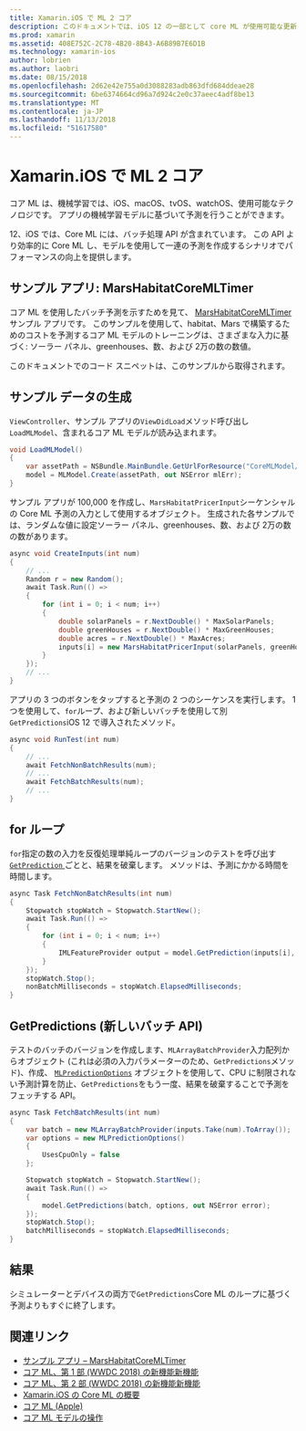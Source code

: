```yaml
---
title: Xamarin.iOS で ML 2 コア
description: このドキュメントでは、iOS 12 の一部として core ML が使用可能な更新プログラムについて説明します。 具体的には、新しいバッチ予測 API に関連付けられているパフォーマンスの向上に見えます。
ms.prod: xamarin
ms.assetid: 408E752C-2C78-4B20-8B43-A6B89B7E6D1B
ms.technology: xamarin-ios
author: lobrien
ms.author: laobri
ms.date: 08/15/2018
ms.openlocfilehash: 2d62e42e755a0d3088283adb863dfd684ddeae28
ms.sourcegitcommit: 6be6374664cd96a7d924c2e0c37aeec4adf8be13
ms.translationtype: MT
ms.contentlocale: ja-JP
ms.lasthandoff: 11/13/2018
ms.locfileid: "51617580"
---
```

# <a name="core-ml-2-in-xamarinios"></a>Xamarin.iOS で ML 2 コア

コア ML は、機械学習では、iOS、macOS、tvOS、watchOS、使用可能なテクノロジです。 アプリの機械学習モデルに基づいて予測を行うことができます。

12、iOS では、Core ML には、バッチ処理 API が含まれています。 この API より効率的に Core ML し、モデルを使用して一連の予測を作成するシナリオでパフォーマンスの向上を提供します。

## <a name="sample-app-marshabitatcoremltimer"></a>サンプル アプリ: MarsHabitatCoreMLTimer

コア ML を使用したバッチ予測を示すためを見て、 [MarsHabitatCoreMLTimer](https://developer.xamarin.com/samples/monotouch/iOS12/MarsHabitatCoreMLTimer)サンプル アプリです。 このサンプルを使用して、habitat、Mars で構築するためのコストを予測するコア ML モデルのトレーニングは、さまざまな入力に基づく: ソーラー パネル、greenhouses、数、および 2万の数の数値。

このドキュメントでのコード スニペットは、このサンプルから取得されます。

## <a name="generate-sample-data"></a>サンプル データの生成

`ViewController`、サンプル アプリの`ViewDidLoad`メソッド呼び出し`LoadMLModel`、含まれるコア ML モデルが読み込まれます。

```csharp
void LoadMLModel()
{
    var assetPath = NSBundle.MainBundle.GetUrlForResource("CoreMLModel/MarsHabitatPricer", "mlmodelc");
    model = MLModel.Create(assetPath, out NSError mlErr);
}
```

サンプル アプリが 100,000 を作成し、`MarsHabitatPricerInput`シーケンシャルの Core ML 予測の入力として使用するオブジェクト。 生成された各サンプルでは、ランダムな値に設定ソーラー パネル、greenhouses、数、および 2万の数の数があります。

```csharp
async void CreateInputs(int num)
{
    // ...
    Random r = new Random();
    await Task.Run(() =>
    {
        for (int i = 0; i < num; i++)
        {
            double solarPanels = r.NextDouble() * MaxSolarPanels;
            double greenHouses = r.NextDouble() * MaxGreenHouses;
            double acres = r.NextDouble() * MaxAcres;
            inputs[i] = new MarsHabitatPricerInput(solarPanels, greenHouses, acres);
        }
    });
    // ...
}
```

アプリの 3 つのボタンをタップすると予測の 2 つのシーケンスを実行します。 1 つを使用して、`for`ループ、および新しいバッチを使用して別`GetPredictions`iOS 12 で導入されたメソッド。

```csharp
async void RunTest(int num)
{
    // ...
    await FetchNonBatchResults(num);
    // ...
    await FetchBatchResults(num);
    // ...
}
```

## <a name="for-loop"></a>for ループ

`for`指定の数の入力を反復処理単純ループのバージョンのテストを呼び出す[ `GetPrediction` ](https://developer.xamarin.com/api/member/CoreML.MLModel.GetPrediction/)ごとと、結果を破棄します。 メソッドは、予測にかかる時間を時間します。

```csharp
async Task FetchNonBatchResults(int num)
{
    Stopwatch stopWatch = Stopwatch.StartNew();
    await Task.Run(() =>
    {
        for (int i = 0; i < num; i++)
        {
            IMLFeatureProvider output = model.GetPrediction(inputs[i], out NSError error);
        }
    });
    stopWatch.Stop();
    nonBatchMilliseconds = stopWatch.ElapsedMilliseconds;
}
```

## <a name="getpredictions-new-batch-api"></a>GetPredictions (新しいバッチ API)

テストのバッチのバージョンを作成します、`MLArrayBatchProvider`入力配列からオブジェクト (これは必須の入力パラメーターのため、`GetPredictions`メソッド)、作成、 [`MLPredictionOptions`](https://developer.xamarin.com/api/type/CoreML.MLPredictionOptions/)
オブジェクトを使用して、CPU に制限されない予測計算を防止、`GetPredictions`をもう一度、結果を破棄することで予測をフェッチする API。

```csharp
async Task FetchBatchResults(int num)
{
    var batch = new MLArrayBatchProvider(inputs.Take(num).ToArray());
    var options = new MLPredictionOptions()
    {
        UsesCpuOnly = false
    };

    Stopwatch stopWatch = Stopwatch.StartNew();
    await Task.Run(() =>
    {
        model.GetPredictions(batch, options, out NSError error);
    });
    stopWatch.Stop();
    batchMilliseconds = stopWatch.ElapsedMilliseconds;
}
```

## <a name="results"></a>結果

シミュレーターとデバイスの両方で`GetPredictions`Core ML のループに基づく予測よりもすぐに終了します。

## <a name="related-links"></a>関連リンク

- [サンプル アプリ – MarsHabitatCoreMLTimer](https://developer.xamarin.com/samples/monotouch/iOS12/MarsHabitatCoreMLTimer)
- [コア ML、第 1 部 (WWDC 2018) の新機能新機能](https://developer.apple.com/videos/play/wwdc2018/708/)
- [コア ML、第 2 部 (WWDC 2018) の新機能新機能](https://developer.apple.com/videos/play/wwdc2018/709/)
- [Xamarin.iOS の Core ML の概要](https://docs.microsoft.com/xamarin/ios/platform/introduction-to-ios11/coreml)
- [コア ML (Apple)](https://developer.apple.com/documentation/coreml?language=objc)
- [コア ML モデルの操作](https://developer.apple.com/machine-learning/build-run-models/)
